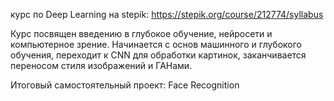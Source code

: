 курс по Deep Learning на stepik:
https://stepik.org/course/212774/syllabus

Курс посвящен введению в глубокое обучение, нейросети и компьютерное зрение. 
Начинается с основ машинного и глубокого обучения, переходит к CNN для обработки картинок, заканчивается переносом стиля изображений и ГАНами.

Итоговый самостоятельный проект: Face Recognition
